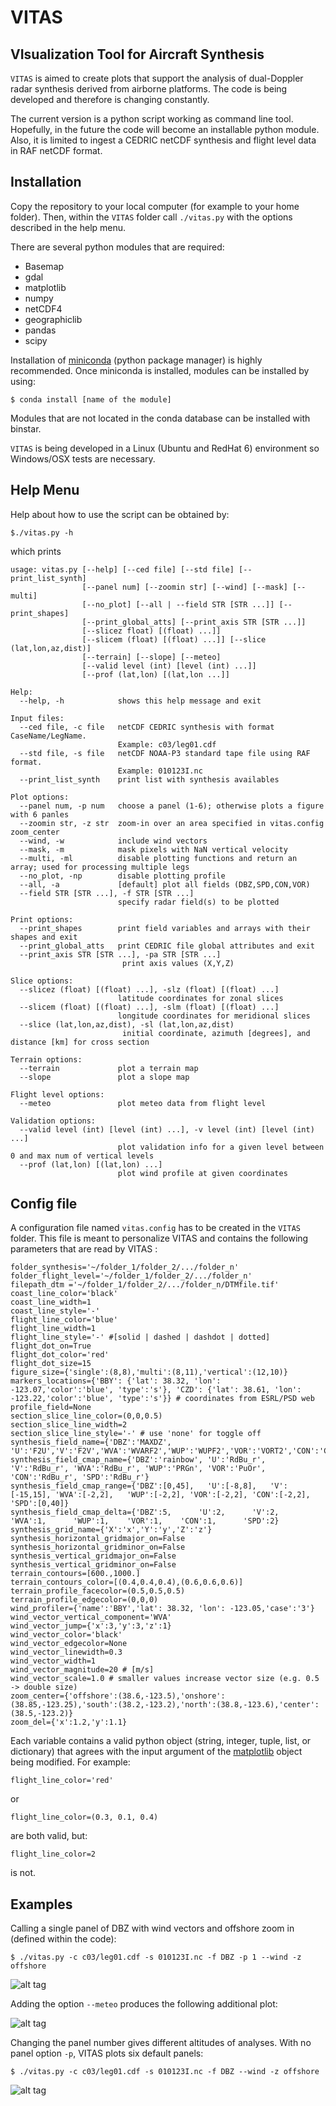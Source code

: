 # VITAS
VIsualization Tool for Aircraft Synthesis
--------------------------------------------

`VITAS` is aimed to create plots that support the analysis
of dual-Doppler radar synthesis derived from airborne platforms. The code is being developed and therefore is changing constantly. 

The current version is a python script working as command line tool. Hopefully, in 
the future the code will become an installable python module. Also, it is limited to ingest a CEDRIC netCDF synthesis and flight level data in RAF netCDF format. 

Installation
----------------

Copy the repository to your local computer (for example to your home folder). Then, within the `VITAS` folder call `./vitas.py` with the options described in the help menu.

There are several python modules that are required:

- Basemap
- gdal
- matplotlib
- numpy
- netCDF4
- geographiclib
- pandas
- scipy

Installation of [miniconda](http://conda.pydata.org/miniconda.html) (python package manager) is highly recommended. Once miniconda is installed, modules can be installed by using:

```code
$ conda install [name of the module]
```

Modules that are not located in the conda database can be installed with binstar.

`VITAS` is being developed in a Linux (Ubuntu and RedHat 6) environment so Windows/OSX tests are necessary.


Help Menu
-----------------

Help about how to use the script can be obtained by:

```code
$./vitas.py -h
```
which prints
```code
usage: vitas.py [--help] [--ced file] [--std file] [--print_list_synth]
                [--panel num] [--zoomin str] [--wind] [--mask] [--multi]
                [--no_plot] [--all | --field STR [STR ...]] [--print_shapes]
                [--print_global_atts] [--print_axis STR [STR ...]]
                [--slicez float) [(float) ...]]
                [--slicem (float) [(float) ...]] [--slice (lat,lon,az,dist)]
                [--terrain] [--slope] [--meteo]
                [--valid level (int) [level (int) ...]]
                [--prof (lat,lon) [(lat,lon ...]]

Help:
  --help, -h            shows this help message and exit

Input files:
  --ced file, -c file   netCDF CEDRIC synthesis with format CaseName/LegName.
                        Example: c03/leg01.cdf
  --std file, -s file   netCDF NOAA-P3 standard tape file using RAF format.
                        Example: 010123I.nc
  --print_list_synth    print list with synthesis availables

Plot options:
  --panel num, -p num   choose a panel (1-6); otherwise plots a figure with 6 panles
  --zoomin str, -z str  zoom-in over an area specified in vitas.config zoom_center
  --wind, -w            include wind vectors
  --mask, -m            mask pixels with NaN vertical velocity 
  --multi, -ml          disable plotting functions and return an array; used for processing multiple legs
  --no_plot, -np        disable plotting profile
  --all, -a             [default] plot all fields (DBZ,SPD,CON,VOR)
  --field STR [STR ...], -f STR [STR ...]
                        specify radar field(s) to be plotted

Print options:
  --print_shapes        print field variables and arrays with their shapes and exit
  --print_global_atts   print CEDRIC file global attributes and exit
  --print_axis STR [STR ...], -pa STR [STR ...]
                         print axis values (X,Y,Z)

Slice options:
  --slicez (float) [(float) ...], -slz (float) [(float) ...]
                        latitude coordinates for zonal slices
  --slicem (float) [(float) ...], -slm (float) [(float) ...]
                        longitude coordinates for meridional slices
  --slice (lat,lon,az,dist), -sl (lat,lon,az,dist)
                         initial coordinate, azimuth [degrees], and distance [km] for cross section

Terrain options:
  --terrain             plot a terrain map
  --slope               plot a slope map

Flight level options:
  --meteo               plot meteo data from flight level

Validation options:
  --valid level (int) [level (int) ...], -v level (int) [level (int) ...]
                        plot validation info for a given level between 0 and max num of vertical levels
  --prof (lat,lon) [(lat,lon) ...]
                        plot wind profile at given coordinates
```

Config file
--------

A configuration file named `vitas.config` has to be created in the `VITAS` folder. This file is meant to personalize VITAS and contains the following parameters that are read by VITAS :

```code
folder_synthesis='~/folder_1/folder_2/.../folder_n'
folder_flight_level='~/folder_1/folder_2/.../folder_n'
filepath_dtm ='~/folder_1/folder_2/.../folder_n/DTMfile.tif'
coast_line_color='black'
coast_line_width=1
coast_line_style='-'
flight_line_color='blue'
flight_line_width=1
flight_line_style='-' #[solid | dashed | dashdot | dotted]
flight_dot_on=True
flight_dot_color='red'
flight_dot_size=15
figure_size={'single':(8,8),'multi':(8,11),'vertical':(12,10)}
markers_locations={'BBY': {'lat': 38.32, 'lon': -123.07,'color':'blue', 'type':'s'}, 'CZD': {'lat': 38.61, 'lon': -123.22,'color':'blue', 'type':'s'}} # coordinates from ESRL/PSD web
profile_field=None
section_slice_line_color=(0,0,0.5)
section_slice_line_width=2
section_slice_line_style='-' # use 'none' for toggle off
synthesis_field_name={'DBZ':'MAXDZ', 'U':'F2U','V':'F2V','WVA':'WVARF2','WUP':'WUPF2','VOR':'VORT2','CON':'CONM2'}
synthesis_field_cmap_name={'DBZ':'rainbow', 'U':'RdBu_r', 'V':'RdBu_r', 'WVA':'RdBu_r', 'WUP':'PRGn', 'VOR':'PuOr', 'CON':'RdBu_r', 'SPD':'RdBu_r'}
synthesis_field_cmap_range={'DBZ':[0,45],   'U':[-8,8],   'V':[-15,15], 'WVA':[-2,2],   'WUP':[-2,2], 'VOR':[-2,2], 'CON':[-2,2],   'SPD':[0,40]}
synthesis_field_cmap_delta={'DBZ':5,      'U':2,      'V':2,      'WVA':1,      'WUP':1,    'VOR':1,    'CON':1,      'SPD':2}
synthesis_grid_name={'X':'x','Y':'y','Z':'z'}
synthesis_horizontal_gridmajor_on=False
synthesis_horizontal_gridminor_on=False
synthesis_vertical_gridmajor_on=False
synthesis_vertical_gridminor_on=False
terrain_contours=[600.,1000.]
terrain_contours_color=[(0.4,0.4,0.4),(0.6,0.6,0.6)]
terrain_profile_facecolor=(0.5,0.5,0.5)
terrain_profile_edgecolor=(0,0,0)
wind_profiler={'name':'BBY','lat': 38.32, 'lon': -123.05,'case':'3'}
wind_vector_vertical_component='WVA'
wind_vector_jump={'x':3,'y':3,'z':1}
wind_vector_color='black'
wind_vector_edgecolor=None
wind_vector_linewidth=0.3
wind_vector_width=1
wind_vector_magnitude=20 # [m/s]
wind_vector_scale=1.0 # smaller values increase vector size (e.g. 0.5 -> double size)
zoom_center={'offshore':(38.6,-123.5),'onshore':(38.85,-123.25),'south':(38.2,-123.2),'north':(38.8,-123.6),'center':(38.5,-123.2)}
zoom_del={'x':1.2,'y':1.1}
```
Each variable contains a valid python object (string, integer, tuple, list, or dictionary) that agrees with the input argument of the [matplotlib](http://matplotlib.org) object being modified. For example:

```code
flight_line_color='red'
```
or 
```code
flight_line_color=(0.3, 0.1, 0.4)
```
are both valid, but:

```code
flight_line_color=2
```

is not.


Examples
--------

Calling a single panel of DBZ with wind vectors and offshore zoom in (defined within the code):

```code
$ ./vitas.py -c c03/leg01.cdf -s 010123I.nc -f DBZ -p 1 --wind -z offshore
```
![alt tag](https://github.com/rvalenzuelar/vitas/blob/master/figure_example1.png)

Adding the option `--meteo` produces the following additional plot:

![alt tag](https://github.com/rvalenzuelar/vitas/blob/master/figure_example2.png)

Changing the panel number gives different altitudes of analyses. With no panel option `-p`, VITAS plots six default panels:

```code
$ ./vitas.py -c c03/leg01.cdf -s 010123I.nc -f DBZ --wind -z offshore
```
![alt tag](https://github.com/rvalenzuelar/vitas/blob/master/figure_example3.png)

